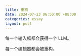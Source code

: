 ```yaml
---
title: 重构
date: 2024-07-23 06:50:00 +08:00
categories: essay
layout: post
---
```


每一个输入框都会获得一个 LLM。

每一个编辑器都会被重构。
